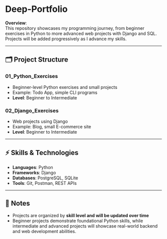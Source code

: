 # Deep-Portfolio #

**Overview**:  
This repository showcases my programming journey, from beginner exercises in Python to more advanced web projects with Django and SQL. Projects will be added progressively as I advance my skills.

---

## 🗂️ Project Structure

### 01_Python_Exercises
- Beginner-level Python exercises and small projects
- Example: Todo App, simple CLI programs
- **Level**: Beginner to Intermediate

### 02_Django_Exercises
- Web projects using Django
- Example: Blog, small E-commerce site
- **Level**: Beginner to Intermediate

---

## ⚡ Skills & Technologies
- **Languages**: Python  
- **Frameworks**: Django 
- **Databases**: PostgreSQL, SQLite  
- **Tools**: Git, Postman, REST APIs  

---

## 📌 Notes
- Projects are organized by **skill level and will be updated over time**  
- Beginner projects demonstrate foundational Python skills, while intermediate and advanced projects will showcase real-world backend and web development abilities.
                                                                                                                                                                                                                                                                                                                                                                                                                                                               